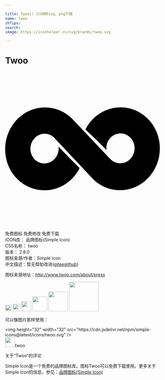 ```yaml
---

title: Twoo() ICON转svg、png下载
name: twoo
zhTips: 
search: 
image: https://iconhelper.cn/svg/brands/twoo.svg

---
```


# Twoo  <small style="font-size: 60%;font-weight: 100"></small>

<div id="svg" class="svg-wrap">
<svg role="img" viewBox="0 0 24 24" xmlns="http://www.w3.org/2000/svg"><title>Twoo icon</title><path d="M10.116 16.877c.064-.054.129-.109.189-.168-1.209 1.176-2.756 1.756-4.291 1.735h-.023c-1.545-.025-3.08-.656-4.245-1.894-.733-.78-1.233-1.708-1.507-2.691v-.007c-.604-2.199-.065-4.674 1.605-6.406 2.346-2.434 6.072-2.492 8.459-.205l1.215 1.275.543.57 4.228 4.484h.018c.045.046.09.076.119.121.855.779 2.162.75 2.986-.105.869-.9.9-2.37.047-3.285-.092-.105-.197-.195-.303-.27l-.24-.166c-.824-.449-1.875-.3-2.58.42-.105.105-.195.226-.27.346-.301.465-.406 1.02-.346 1.561l-1.514-1.529-1.756-1.665c.286-.563.657-1.095 1.114-1.569.105-.105.211-.21.318-.307-.064.055-.129.111-.189.168 1.209-1.176 2.756-1.754 4.291-1.734h.023c1.545.025 3.08.656 4.246 1.895.732.779 1.232 1.707 1.506 2.693v.006c.605 2.197.066 4.676-1.605 6.405-2.346 2.434-6.072 2.494-8.459.205l-1.214-1.286-.543-.581-4.225-4.501-.004-.015c-.016 0-.016-.015-.016-.015-.045-.046-.09-.09-.121-.136-.854-.78-2.16-.765-2.984.105-.87.9-.9 2.37-.045 3.271.09.105.195.18.3.27l.24.15c.825.436 1.876.3 2.58-.436.105-.104.196-.225.271-.345.301-.465.404-1.034.345-1.575l1.515 1.561 1.758 1.771c-.285.564-.657 1.096-1.115 1.569-.104.105-.21.21-.318.306l-.003.004z"/></svg>
</div>
<detail full-name='twoo'></detail>

<div class="detail-page">
<p>
<span><span class="badge-success badge">免费图标</span> <span class="badge-success badge">免费修改</span>  <span class="badge-success badge">免费下载</span> </span>
<br/>
<span>
ICON库：
<span class="badge-secondary badge">品牌图标(Simple Icon)</span> 
</span>
<br/>
<span>
CSS名称：
<span class="badge-secondary badge">twoo</span> 
</span>

<br/>
<span>
版本：
<span class="badge-secondary badge">2.8.0</span> 
</span>
<br/>
<span>图标来源/作者：<span class="badge-light badge">Simple Icon</span></span> 
<br/>
<span class="zh-detail">中文描述：暂无<span class="help-link"><span>帮助改进</span>(<a href="https://gitee.com/liuwave/icon-helper/edit/master/json/brands/twoo.json" target="_blank" rel="noopener noreferrer">gitee</a><a href="https://github.com/liuwave/icon-helper/edit/master/json/brands/twoo.json" target="_blank" rel="noopener noreferrer">github</a></span>)</span><br/>
</p>
</div><div class="description description alert alert-light"><p>图标来源地址：<a href="http://www.twoo.com/about/press" target="_blank" rel="noopener noreferrer">http://www.twoo.com/about/press</a></p></div>
<div class="alert alert-dark">
<img height="21" width="21" src="https://cdn.jsdelivr.net/npm/simple-icons@latest/icons/twoo.svg" />
<img height="24" width="24" src="https://cdn.jsdelivr.net/npm/simple-icons@latest/icons/twoo.svg" />
<img height="32" width="32" src="https://cdn.jsdelivr.net/npm/simple-icons@latest/icons/twoo.svg" />
<img height="48" width="48" src="https://cdn.jsdelivr.net/npm/simple-icons@latest/icons/twoo.svg" />
<img height="64" width="64" src="https://cdn.jsdelivr.net/npm/simple-icons@latest/icons/twoo.svg" />
<img height="96" width="96" src="https://cdn.jsdelivr.net/npm/simple-icons@latest/icons/twoo.svg" />

</div>
<div>
  <p>可以像图片那样使用：    
  </p>
  <div class="alert alert-primary" style="font-size: 14px">
    &lt;img height="32" width="32" src="https://cdn.jsdelivr.net/npm/simple-icons@latest/icons/twoo.svg" /&gt;
    <copy-btn content='<img height="32" width="32" src="https://cdn.jsdelivr.net/npm/simple-icons@latest/icons/twoo.svg" />'></copy-btn>
  </div>
  <div class="alert alert-secondary">
    <img height="32" width="32" src="https://cdn.jsdelivr.net/npm/simple-icons@latest/icons/twoo.svg" />twoo
    <copy-btn content="twoo" btn-title="复制图标名称"></copy-btn>
  </div>
</div>

<Vssue title="关于“Twoo”的评论" >关于“Twoo”的评论</Vssue>


<div><p>Simple Icon是一个免费的品牌图标库。图标Twoo可以免费下载使用。更多关于  Simple Icon的信息，参见：<a target="_blank" href="https://iconhelper.cn/brands.html">品牌图标(Simple Icon)</a>
</p></div>
